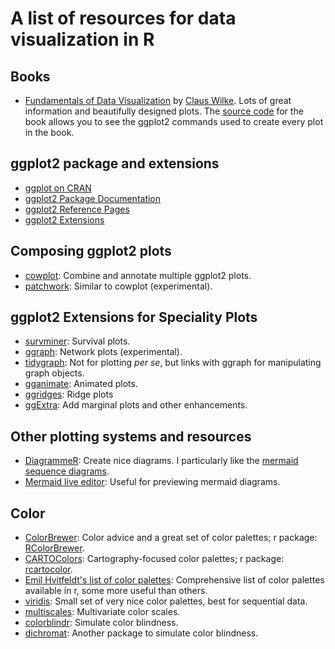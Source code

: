 # A list of resources for data visualization in R


## Books
- [Fundamentals of Data Visualization](http://serialmentor.com/dataviz/) by [Claus Wilke](https://github.com/clauswilke). Lots of great information and beautifully designed plots. The [source code](https://github.com/clauswilke/dataviz) for the book allows you to see the ggplot2 commands used to create every plot in the book.


## ggplot2 package and extensions

- [ggplot on CRAN](https://cran.r-project.org/package=ggplot2)
- [ggplot2 Package Documentation](https://ggplot2.tidyverse.org/index.html)
- [ggplot2 Reference Pages](docs.ggplot2.org/current/)
- [ggplot2 Extensions](ggplot2-exts.github.io/index.html)


## Composing ggplot2 plots
- [cowplot](https://cran.r-project.org/web/packages/cowplot/): Combine and annotate multiple ggplot2 plots.
- [patchwork](https://github.com/thomasp85/patchwork): Similar to cowplot (experimental).


## ggplot2 Extensions for Speciality Plots
- [survminer](https://cran.r-project.org/package=survminer): Survival plots.
- [ggraph](https://github.com/thomasp85/ggraph): Network plots (experimental).
- [tidygraph](https://github.com/thomasp85/tidygraph): Not for plotting _per se_, but links with ggraph for manipulating graph objects.
- [gganimate](https://github.com/thomasp85/gganimate): Animated plots.
- [ggridges](https://github.com/clauswilke/ggridges): Ridge plots
- [ggExtra](https://cran.r-project.org/web/packages/ggExtra/README.html): Add marginal plots and other enhancements.


## Other plotting systems and resources
- [DiagrammeR](http://rich-iannone.github.io/DiagrammeR/index.html): Create nice diagrams. I particularly like the [mermaid sequence diagrams](http://rich-iannone.github.io/DiagrammeR/graphviz_and_mermaid.html#mermaid).
- [Mermaid live editor](https://mermaidjs.github.io/mermaid-live-editor/): Useful for previewing mermaid diagrams.


## Color
- [ColorBrewer](http://colorbrewer2.org/): Color advice and a great set of color palettes; r package: [RColorBrewer](https://cran.r-project.org/package=RColorBrewer).
- [CARTOColors](https://carto.com/carto-colors/): Cartography-focused color palettes; r package: [rcartocolor](https://cran.r-project.org/package=rcartocolor).
- [Emil Hvitfeldt's list of color palettes](https://github.com/EmilHvitfeldt/r-color-palettes): Comprehensive list of color palettes available in r, some more useful than others.
- [viridis](https://cran.r-project.org/web/packages/viridis/vignettes/intro-to-viridis.html): Small set of very nice color palettes, best for sequential data.
- [multiscales](https://github.com/clauswilke/multiscales): Multivariate color scales.
- [colorblindr](https://github.com/clauswilke/colorblindr): Simulate color blindness.
- [dichromat](https://cran.r-project.org/package=dichromat): Another package to simulate color blindness.
